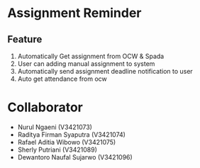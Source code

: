 # Assignment Reminder

## Feature

1.  Automatically Get assignment from OCW & Spada
2.  User can adding manual assignment to system
3.  Automatically send assignment deadline notification to user
4.  Auto get attendance from ocw

# Collaborator

- Nurul Ngaeni (V3421073)
- Raditya Firman Syaputra (V3421074)
- Rafael Aditia Wibowo (V3421075)
- Sherly Putriani (V3421089)
- Dewantoro Naufal Sujarwo (V3421096)
